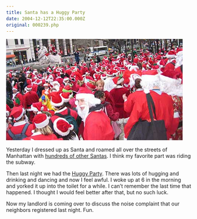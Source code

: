 ```yaml
---
title: Santa has a Huggy Party
date: 2004-12-12T22:35:00.000Z
original: 000239.php
---
```


<p class="polaroid" style="--deg: -2deg"><img src="./santas.jpg" /></p>

Yesterday I dressed up as Santa and roamed all over the streets of Manhattan with <a href="http://www.santacon.com/">hundreds of other Santas</a>. I think my favorite part was riding the subway.

Then last night we had the <a href="https://www.pascal.com/party/old/huggyparty/">Huggy Party</a>. There was lots of hugging and drinking and dancing and now I feel awful. I woke up at 6 in the morning and yorked it up into the toilet for a while. I can’t remember the last time that happened. I thought I would feel better after that, but no such luck.

Now my landlord is coming over to discuss the noise complaint that our neighbors registered last night. Fun.

